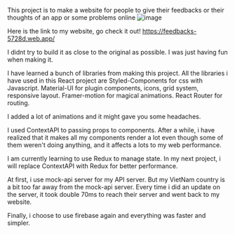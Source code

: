 This project is to make a website for people to give their feedbacks or their thoughts of an app or some problems online
![image](https://user-images.githubusercontent.com/73646983/138652116-4792f255-5985-406d-812b-4993487ba2b2.png)

Here is the link to my website, go check it out!
https://feedbacks-5728d.web.app/

I didnt try to build it as close to the original as possible. I was just having fun when making it.

I have learned a bunch of libraries from making this project. 
All the libraries i have used in this React project are Styled-Components for css with Javascript. Material-UI for plugin components, icons, grid system, responsive layout. Framer-motion for magical animations. React Router for routing.

I added a lot of animations and it might gave you some headaches.

I used ContextAPI to passing props to components. After a while, i have realized that it makes all my components render a lot even though some of them weren't doing anything, and it affects a lots to my web performance.

I am currently learning to use Redux to manage state. In my next project, i will replace ContextAPI with Redux for better performance.

At first, i use mock-api server for my API server. But my VietNam country is a bit too far away from the mock-api server. Every time i did an update on the server, it took double 70ms to reach their server and went back to my website.

Finally, i choose to use firebase again and everything was faster and simpler.
